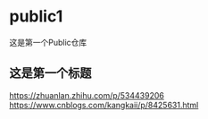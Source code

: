 # public1
这是第一个Public仓库

## 这是第一个标题

https://zhuanlan.zhihu.com/p/534439206
https://www.cnblogs.com/kangkaii/p/8425631.html
